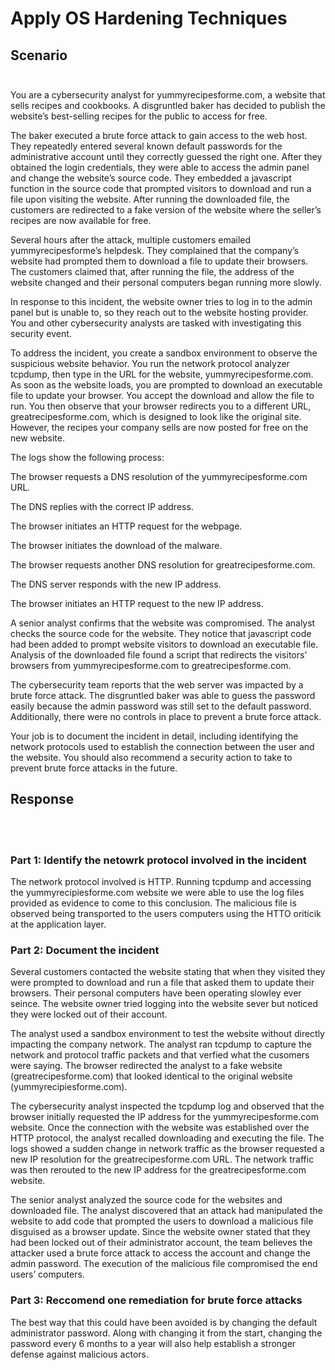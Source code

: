 # Apply OS Hardening Techniques

## Scenario <br></br>
You are a cybersecurity analyst for yummyrecipesforme.com, a website that sells recipes and cookbooks. A disgruntled baker has decided to publish the website’s best-selling recipes for the public to access for free. 

The baker executed a brute force attack to gain access to the web host. They repeatedly entered several known default passwords for the administrative account until they correctly guessed the right one. After they obtained the login credentials, they were able to access the admin panel and change the website’s source code. They embedded a javascript function in the source code that prompted visitors to download and run a file upon visiting the website. After running the downloaded file, the customers are redirected to a fake version of the website where the seller’s recipes are now available for free.

Several hours after the attack, multiple customers emailed yummyrecipesforme’s helpdesk. They complained that the company’s website had prompted them to download a file to update their browsers. The customers claimed that, after running the file, the address of the website changed and their personal computers began running more slowly. 

In response to this incident, the website owner tries to log in to the admin panel but is unable to, so they reach out to the website hosting provider. You and other cybersecurity analysts are tasked with investigating this security event.

To address the incident, you create a sandbox environment to observe the suspicious website behavior. You run the network protocol analyzer tcpdump, then type in the URL for the website, yummyrecipesforme.com. As soon as the website loads, you are prompted to download an executable file to update your browser. You accept the download and allow the file to run. You then observe that your browser redirects you to a different URL, greatrecipesforme.com, which is designed to look like the original site. However, the recipes your company sells are now posted for free on the new website.  

The logs show the following process:

The browser requests a DNS resolution of the yummyrecipesforme.com URL.

The DNS replies with the correct IP address. 

The browser initiates an HTTP request for the webpage.

The browser initiates the download of the malware.

The browser requests another DNS resolution for greatrecipesforme.com.

The DNS server responds with the new IP address.

The browser initiates an HTTP request to the new IP address.

A senior analyst confirms that the website was compromised. The analyst checks the source code for the website. They notice that javascript code had been added to prompt website visitors to download an executable file. Analysis of the downloaded file found a script that redirects the visitors’ browsers from yummyrecipesforme.com to greatrecipesforme.com. 

The cybersecurity team reports that the web server was impacted by a brute force attack. The disgruntled baker was able to guess the password easily because the admin password was still set to the default password. Additionally, there were no controls in place to prevent a brute force attack. 

Your job is to document the incident in detail, including identifying the network protocols used to establish the connection between the user and the website.  You should also recommend a security action to take to prevent brute force attacks in the future.


## Response
<br></br>

### Part 1: Identify the netowrk protocol involved in the incident

The network protocol involved is HTTP. Running tcpdump and accessing the yummyrecipiesforme.com website we were able to use the log files provided as evidence to come to this conclusion. The malicious file is observed being transported to the users computers using the HTTO oriticik at the application layer.

### Part 2: Document the incident

Several customers contacted the website stating that when they visited they were prompted to download and run a file that asked them to update their browsers. Their personal computers have been operating slowley ever seince. The website owner tried logging into the website sever but noticed they were locked out of their account. 

The analyst used a sandbox environment to test the website without directly impacting the company network. The analyst ran tcpdump to capture the network and protocol traffic packets and that verfied what the cusomers were saying. The browser redirected the analyst to a fake website (greatrecipesforme.com) that looked identical to the original website (yummyrecipiesforme.com).

The cybersecurity analyst inspected the tcpdump log and observed that the browser initially requested the IP address for the yummyrecipesforme.com website. Once the connection with the website was established over the HTTP protocol, the analyst recalled downloading and executing the file. The logs showed a sudden change in network traffic as the browser requested a new IP resolution for the greatrecipesforme.com URL. The network traffic was then rerouted to the new IP address for the greatrecipesforme.com website.

The senior analyst analyzed the source code for the websites and downloaded file. The analyst discovered that an attack had manipulated the website to add code that prompted the users to download a malicious file disguised as a browser update. Since the website owner stated that they had been locked out of their administrator account, the team believes the attacker used a brute force attack to access the account and change the admin password. The execution of the malicious file compromised the end users’ computers.

### Part 3: Reccomend one remediation for brute force attacks


The best way that this could have been avoided is by changing the default administrator password. Along with changing it from the start, changing the password every 6 months to a year will also help establish a stronger defense against malicious actors.
